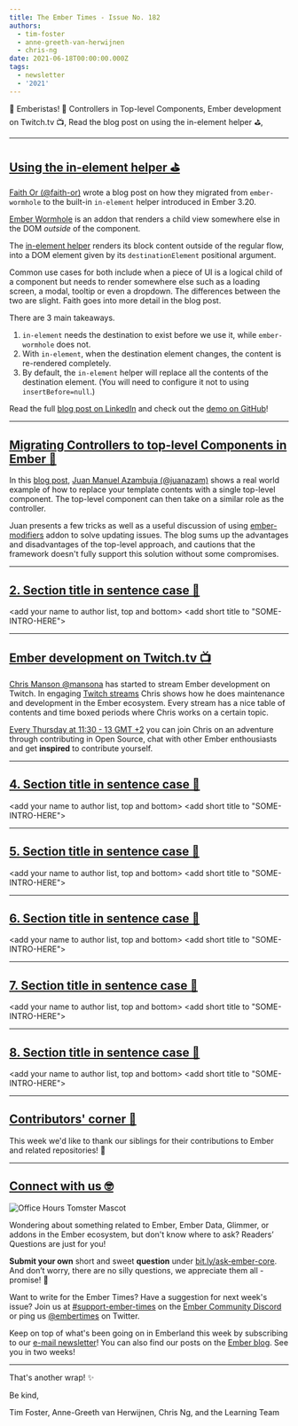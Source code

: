 ```yaml
---
title: The Ember Times - Issue No. 182
authors:
  - tim-foster
  - anne-greeth-van-herwijnen
  - chris-ng
date: 2021-06-18T00:00:00.000Z
tags:
  - newsletter
  - '2021'
---
```


👋 Emberistas! 🐹
Controllers in Top-level Components,
Ember development on Twitch.tv 📺,
Read the blog post on using the in-element helper ⛳,
<SOME-INTRO-HERE-TO-KEEP-THEM-SUBSCRIBERS-READING>

---

## [Using the in-element helper ⛳](https://www.linkedin.com/pulse/emberjs-using-in-element-helper-faith-or/)

[Faith Or (@faith-or)](https://github.com/faith-or) wrote a blog post on how they migrated from `ember-wormhole` to the built-in `in-element` helper introduced in Ember 3.20.

[Ember Wormhole](https://github.com/yapplabs/ember-wormhole) is an addon that renders a child view somewhere else in the DOM _outside_ of the component.

The [in-element helper](https://api.emberjs.com/ember/3.20/classes/Ember.Templates.helpers/methods/in-element?anchor=in-element) renders its block content outside of the regular flow, into a DOM element given by its `destinationElement` positional argument.

Common use cases for both include when a piece of UI is a logical child of a component but needs to render somewhere else such as a loading screen, a modal, tooltip or even a dropdown. The differences between the two are slight. Faith goes into more detail in the blog post.

There are 3 main takeaways.

1. `in-element` needs the destination to exist before we use it, while `ember-wormhole` does not.
2. With `in-element`, when the destination element changes, the content is re-rendered completely.
3. By default, the `in-element` helper will replace all the contents of the destination element. (You will need to configure it not to using `insertBefore=null`.)

Read the full [blog post on LinkedIn](https://www.linkedin.com/pulse/emberjs-using-in-element-helper-faith-or/) and check out the [demo on GitHub](https://github.com/faith-or/emberjs-inelement-vs-wormhole-demo)!

---

## [Migrating Controllers to top-level Components in Ember 📖](https://dev.to/juanazam/migrating-controllers-to-top-level-components-in-ember-ggc)

In this [blog post](https://dev.to/juanazam/migrating-controllers-to-top-level-components-in-ember-ggc), [Juan Manuel Azambuja (@juanazam)](https://github.com/juanazam) shows a real world example of how to replace your template contents with a single top-level component. The top-level component can then take on a similar role as the controller.

Juan presents a few tricks as well as a useful discussion of using [ember-modifiers](https://github.com/ember-modifier/ember-modifier) addon to solve updating issues. The blog sums up the advantages and disadvantages of the top-level approach, and cautions that the framework doesn't fully support this solution without some compromises.

---

## [2. Section title in sentence case 🐹](section-url)

<change section title emoji>
<consider adding some bold to your paragraph>
<add the contributor in the post in format "FirstName LastName (@githubUserName)" linked to their GitHub account>
<please include link to external article/repo/etc in paragraph / body text, not just header title above>

<add your name to author list, top and bottom>
<add short title to "SOME-INTRO-HERE">

---

## [Ember development on Twitch.tv 📺](https://www.twitch.tv/real_ate/)
  
[Chris Manson @mansona](https://github.com/mansona) has started to stream Ember development on Twitch. In engaging [Twitch streams](https://www.twitch.tv/real_ate/videos) Chris shows how he does maintenance and development in the Ember ecosystem. Every stream has a nice table of contents and time boxed periods where Chris works on a certain topic.

[Every Thursday at 11:30 - 13 GMT +2](https://www.twitch.tv/real_ate/schedule)  you can join Chris on an adventure through contributing in Open Source, chat with other Ember enthousiasts and get **inspired** to contribute yourself. 

---

## [4. Section title in sentence case 🐹](section-url)

<change section title emoji>
<consider adding some bold to your paragraph>
<add the contributor in the post in format "FirstName LastName (@githubUserName)" linked to their GitHub account>
<please include link to external article/repo/etc in paragraph / body text, not just header title above>

<add your name to author list, top and bottom>
<add short title to "SOME-INTRO-HERE">

---

## [5. Section title in sentence case 🐹](section-url)

<change section title emoji>
<consider adding some bold to your paragraph>
<add the contributor in the post in format "FirstName LastName (@githubUserName)" linked to their GitHub account>
<please include link to external article/repo/etc in paragraph / body text, not just header title above>

<add your name to author list, top and bottom>
<add short title to "SOME-INTRO-HERE">

---

## [6. Section title in sentence case 🐹](section-url)

<change section title emoji>
<consider adding some bold to your paragraph>
<add the contributor in the post in format "FirstName LastName (@githubUserName)" linked to their GitHub account>
<please include link to external article/repo/etc in paragraph / body text, not just header title above>

<add your name to author list, top and bottom>
<add short title to "SOME-INTRO-HERE">

---

## [7. Section title in sentence case 🐹](section-url)

<change section title emoji>
<consider adding some bold to your paragraph>
<add the contributor in the post in format "FirstName LastName (@githubUserName)" linked to their GitHub account>
<please include link to external article/repo/etc in paragraph / body text, not just header title above>

<add your name to author list, top and bottom>
<add short title to "SOME-INTRO-HERE">

---

## [8. Section title in sentence case 🐹](section-url)

<change section title emoji>
<consider adding some bold to your paragraph>
<add the contributor in the post in format "FirstName LastName (@githubUserName)" linked to their GitHub account>
<please include link to external article/repo/etc in paragraph / body text, not just header title above>

<add your name to author list, top and bottom>
<add short title to "SOME-INTRO-HERE">

---

## [Contributors' corner 👏](https://guides.emberjs.com/release/contributing/repositories/)

<p>This week we'd like to thank our siblings for their contributions to Ember and related repositories! 💖</p>

---

## [Connect with us 🤓](https://docs.google.com/forms/d/e/1FAIpQLScqu7Lw_9cIkRtAiXKitgkAo4xX_pV1pdCfMJgIr6Py1V-9Og/viewform)

<div class="blog-row">
  <img class="float-right small transparent padded" alt="Office Hours Tomster Mascot" title="Readers' Questions" src="/images/tomsters/officehours.png" />

  <p>Wondering about something related to Ember, Ember Data, Glimmer, or addons in the Ember ecosystem, but don't know where to ask? Readers’ Questions are just for you!</p>

  <p><strong>Submit your own</strong> short and sweet <strong>question</strong> under <a href="https://bit.ly/ask-ember-core" target="rq">bit.ly/ask-ember-core</a>. And don’t worry, there are no silly questions, we appreciate them all - promise! 🤞</p>

  <p>Want to write for the Ember Times? Have a suggestion for next week's issue? Join us at <a href="https://discordapp.com/channels/480462759797063690/485450546887786506">#support-ember-times</a> on the <a href="https://discord.gg/emberjs">Ember Community Discord</a> or ping us <a href="https://twitter.com/embertimes">@embertimes</a> on Twitter.</p>

  <p>Keep on top of what's been going on in Emberland this week by subscribing to our <a href="https://embertimes.substack.com/">e-mail newsletter</a>! You can also find our posts on the <a href="https://blog.emberjs.com/tag/newsletter">Ember blog</a>. See you in two weeks!</p>
</div>

---

That's another wrap! ✨

Be kind,

Tim Foster, Anne-Greeth van Herwijnen, Chris Ng, and the Learning Team
